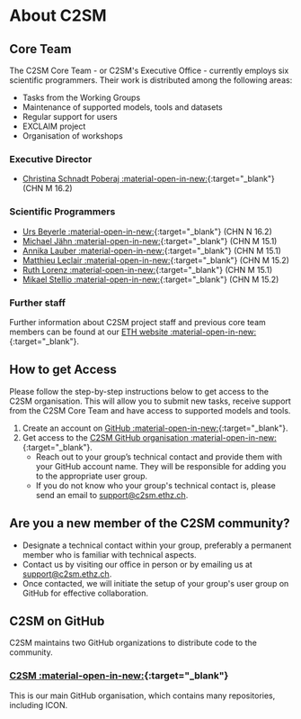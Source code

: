 
# About C2SM

## Core Team

The C2SM Core Team - or C2SM's Executive Office - currently employs six scientific programmers. Their work is distributed among the following areas:

- Tasks from the Working Groups
- Maintenance of supported models, tools and datasets
- Regular support for users
- EXCLAIM project
- Organisation of workshops

### Executive Director

- [Christina Schnadt Poberaj :material-open-in-new:](https://iac.ethz.ch/people-iac/person-detail.html?persid=116573){:target="_blank"} (CHN M 16.2)

### Scientific Programmers

- [Urs Beyerle :material-open-in-new:](https://c2sm.ethz.ch/the-center/people/person-detail.html?persid=49918){:target="_blank"} (CHN N 16.2)
- [Michael Jähn :material-open-in-new:](https://c2sm.ethz.ch/the-center/people/person-detail.html?persid=286091){:target="_blank"} (CHN M 15.1)
- [Annika Lauber :material-open-in-new:](https://c2sm.ethz.ch/the-center/people/person-detail.html?persid=235458){:target="_blank"} (CHN M 15.1)
- [Matthieu Leclair :material-open-in-new:](https://c2sm.ethz.ch/the-center/people/person-detail.html?persid=221860){:target="_blank"} (CHN M 15.2)
- [Ruth Lorenz :material-open-in-new:](https://c2sm.ethz.ch/the-center/people/person-detail.html?persid=112356){:target="_blank"} (CHN M 15.1)
- [Mikael Stellio :material-open-in-new:](https://c2sm.ethz.ch/the-center/people/person-detail.html?persid=226434){:target="_blank"} (CHN M 15.2)

### Further staff

Further information about C2SM project staff and previous core team members can be found at our [ETH website :material-open-in-new:](https://c2sm.ethz.ch/the-center/people/executive-office.html){:target="_blank"}.

## How to get Access

Please follow the step-by-step instructions below to get access to the C2SM organisation.
This will allow you to submit new tasks, receive support from the C2SM Core Team and have access to supported models and tools. 

1. Create an account on [GitHub :material-open-in-new:](https://github.com/signup){:target="_blank"}.
2. Get access to the [C2SM GitHub organisation :material-open-in-new:](https://github.com/C2SM){:target="_blank"}.
   - Reach out to your group’s technical contact and provide them with your GitHub account name.
     They will be responsible for adding you to the appropriate user group. 
   - If you do not know who your group's technical contact is, please send an email to [support@c2sm.ethz.ch](mailto:support@c2sm.ethz.ch).

## Are you a new member of the C2SM community?
- Designate a technical contact within your group, preferably a permanent member who is familiar with technical aspects.
- Contact us by visiting our office in person or by emailing us at [support@c2sm.ethz.ch](mailto:support@c2sm.ethz.ch).
- Once contacted, we will initiate the setup of your group's user group on GitHub for effective collaboration.
## C2SM on GitHub

C2SM maintains two GitHub organizations to distribute code to the community. 

### [C2SM :material-open-in-new:](https://github.com/C2SM){:target="_blank"}

This is our main GitHub organisation, which contains many repositories, including ICON.
